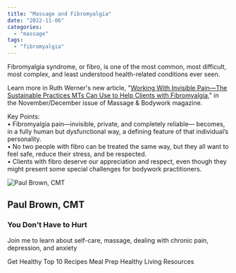 ```yaml
---
title: "Massage and Fibromyalgia"
date: "2022-11-06"
categories: 
  - "massage"
tags: 
  - "fibromyalgia"
---
```


Fibromyalgia syndrome, or fibro, is one of the most common, most difficult, most complex, and least understood health-related conditions ever seen.

Learn more in Ruth Werner's new article, "[Working With Invisible Pain—The Sustainable Practices MTs Can Use to Help Clients with Fibromyalgia,](http://www.massageandbodyworkdigital.com/i/1481961-november-december-2022/38?)" in the November/December issue of Massage & Bodywork magazine.

Key Points:  
• Fibromyalgia pain—invisible, private, and completely reliable— becomes, in a fully human but dysfunctional way, a defining feature of that individual’s personality.  
• No two people with fibro can be treated the same way, but they all want to feel safe, reduce their stress, and be respected.  
• Clients with fibro deserve our appreciation and respect, even though they might present some special challenges for bodywork practitioners.

![Paul Brown, CMT](images/IMG_3520-300x300.png)

## Paul Brown, CMT

### You Don't Have to Hurt

Join me to learn about self-care, massage, dealing with chronic pain, depression, and anxiety

[](https://wa.me/+1-916-534-8772)[](https://m.me/paulbrowncmt)[](https://facebook.com/paulbrowncmt)[](https://www.tiktok.com/@paulpvbrown)Get Healthy Top 10 Recipes Meal Prep Healthy Living Resources
